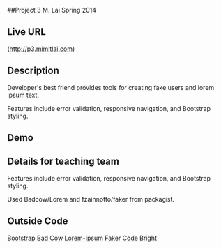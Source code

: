 ##Project 3
M. Lai
Spring 2014

## Live URL
(http://p3.mimitlai.com)

## Description
Developer's best friend provides tools for creating fake users and lorem ipsum text.

Features include error validation, responsive navigation, and Bootstrap styling.

## Demo

## Details for teaching team
Features include error validation, responsive navigation, and Bootstrap styling.

Used Badcow/Lorem and fzainnotto/faker from packagist.

## Outside Code

[Bootstrap](http://getbootstrap.com/)
[Bad Cow Lorem-Ipsum](https://packagist.org/packages/badcow/lorem-ipsum)
[Faker](https://packagist.org/packages/fzaninotto/faker)
[Code Bright](http://daylerees.com/codebright)


